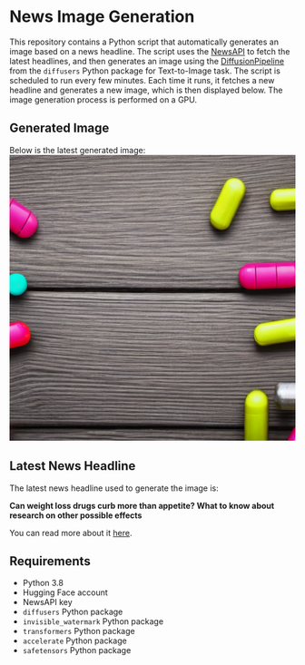 # News Image Generation
This repository contains a Python script that automatically generates an image based on a news headline. The script uses the [NewsAPI](https://newsapi.org/) to fetch the latest headlines, and then generates an image using the [DiffusionPipeline](https://github.com/huggingface/diffusers) from the `diffusers` Python package for Text-to-Image task.
The script is scheduled to run every few minutes. Each time it runs, it fetches a new headline and generates a new image, which is then displayed below. The image generation process is performed on a GPU.

## Generated Image
Below is the latest generated image:
![Generated Image](image.png)

## Latest News Headline
The latest news headline used to generate the image is:

**Can weight loss drugs curb more than appetite? What to know about research on other possible effects**

You can read more about it [here](https://news.google.com/rss/articles/CBMigwFBVV95cUxPSlJQTE8zT1FjU3MtZm82eVJ5QUdGNzJDbUo5Q2V4aGhqcGhRaTc0eWxEMGpoOUdHTWpFUTZjeFB5SU9kVGtscG14Y04ybWJCV1hXdUVLUFdDblpZdjU1RjdEeUR1cS0wR1V1bExuUnVadXBETEtXZzlJNE9DVjBCaTB5Y9IBiAFBVV95cUxOVmVXS3FIZWduS1JYcDVHVGVYaXZqWDFfRnZzZ3pVLVRndkhFSWNyVjFkR0VjbXRUTzJaLWpwaGk0cUhjbXNIQUE3TEE1NGp3Q2RUX2xNbzZYdUJhblhTSU9ZRmhEZkxCQWZ0NGpUNVlOZ01DTmhKX0ZKR2NISkU2V3lmMW13Si1i?oc=5).

## Requirements
- Python 3.8
- Hugging Face account
- NewsAPI key
- `diffusers` Python package
- `invisible_watermark` Python package
- `transformers` Python package
- `accelerate` Python package
- `safetensors` Python package
